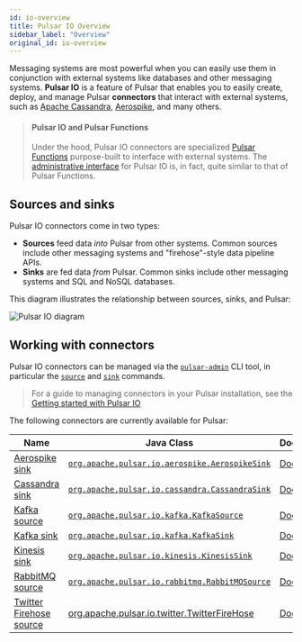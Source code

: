 ```yaml
---
id: io-overview
title: Pulsar IO Overview
sidebar_label: "Overview"
original_id: io-overview
---
```


Messaging systems are most powerful when you can easily use them in conjunction with external systems like databases and other messaging systems. **Pulsar IO** is a feature of Pulsar that enables you to easily create, deploy, and manage Pulsar **connectors** that interact with external systems, such as [Apache Cassandra](https://cassandra.apache.org), [Aerospike](https://www.aerospike.com), and many others.

> #### Pulsar IO and Pulsar Functions
> Under the hood, Pulsar IO connectors are specialized [Pulsar Functions](functions-overview.md) purpose-built to interface with external systems. The [administrative interface](io-quickstart.md) for Pulsar IO is, in fact, quite similar to that of Pulsar Functions.

## Sources and sinks

Pulsar IO connectors come in two types:

* **Sources** feed data *into* Pulsar from other systems. Common sources include other messaging systems and "firehose"-style data pipeline APIs.
* **Sinks** are fed data *from* Pulsar. Common sinks include other messaging systems and SQL and NoSQL databases.

This diagram illustrates the relationship between sources, sinks, and Pulsar:

![Pulsar IO diagram](/assets/pulsar-io.png "Pulsar IO connectors (sources and sinks)")

## Working with connectors

Pulsar IO connectors can be managed via the [`pulsar-admin`](reference-pulsar-admin.md) CLI tool, in particular the [`source`](reference-pulsar-admin.md#source) and [`sink`](reference-pulsar-admin.md#sink) commands.

> For a guide to managing connectors in your Pulsar installation, see the [Getting started with Pulsar IO](io-quickstart.md)

The following connectors are currently available for Pulsar:

|Name|Java Class|Documentation|
|---|---|---|
|[Aerospike sink](https://www.aerospike.com/)|[`org.apache.pulsar.io.aerospike.AerospikeSink`](https://github.com/apache/incubator-pulsar/blob/master/pulsar-io/aerospike/src/main/java/org/apache/pulsar/io/aerospike/AerospikeStringSink.java)|[Documentation](io-aerospike.md)|
|[Cassandra sink](https://cassandra.apache.org)|[`org.apache.pulsar.io.cassandra.CassandraSink`](https://github.com/apache/incubator-pulsar/blob/master/pulsar-io/cassandra/src/main/java/org/apache/pulsar/io/cassandra/CassandraStringSink.java)|[Documentation](io-cassandra.md)|
|[Kafka source](https://kafka.apache.org)|[`org.apache.pulsar.io.kafka.KafkaSource`](https://github.com/apache/incubator-pulsar/blob/master/pulsar-io/kafka/src/main/java/org/apache/pulsar/io/kafka/KafkaStringSource.java)|[Documentation](io-kafka.md#source)|
|[Kafka sink](https://kafka.apache.org)|[`org.apache.pulsar.io.kafka.KafkaSink`](https://github.com/apache/incubator-pulsar/blob/master/pulsar-io/kafka/src/main/java/org/apache/pulsar/io/kafka/KafkaStringSink.java)|[Documentation](io-kafka.md#sink)|
|[Kinesis sink](https://aws.amazon.com/kinesis/)|[`org.apache.pulsar.io.kinesis.KinesisSink`](https://github.com/apache/incubator-pulsar/blob/master/pulsar-io/kinesis/src/main/java/org/apache/pulsar/io/kinesis/KinesisSink.java)|[Documentation](io-kinesis.md#sink)|
|[RabbitMQ source](https://www.rabbitmq.com)|[`org.apache.pulsar.io.rabbitmq.RabbitMQSource`](https://github.com/apache/incubator-pulsar/blob/master/pulsar-io/rabbitmq/src/main/java/org/apache/pulsar/io/rabbitmq/RabbitMQSource.java)|[Documentation](io-rabbitmq.md#sink)|
|[Twitter Firehose source](https://developer.twitter.com/en/docs)|[org.apache.pulsar.io.twitter.TwitterFireHose](https://github.com/apache/incubator-pulsar/blob/master/pulsar-io/twitter/src/main/java/org/apache/pulsar/io/twitter/TwitterFireHose.java)|[Documentation](io-twitter.md#source)|
